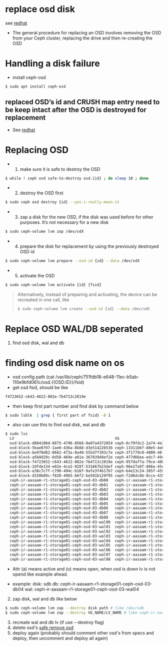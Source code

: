 # replace osd disk 
see [redhat](https://access.redhat.com/documentation/en-us/red_hat_ceph_storage/2/html/administration_guide/changing_an_osd_drive)
- The general procedure for replacing an OSD involves removing the OSD from your Ceph cluster, replacing the drive and then re-creating the OSD
# Handling a disk failure
- install ceph-osd
```bash
$ sudo apt install ceph-osd
```
## **replaced OSD’s id and CRUSH map entry need to be keep intact after the OSD is destroyed for replacement**
- See [redhat](https://access.redhat.com/documentation/en-us/red_hat_ceph_storage/3/html/operations_guide/handling-a-disk-failure)

# Replacing OSD
- 1. make sure it is safe to destroy the OSD
```bash
$ while ! ceph osd safe-to-destroy osd.{id} ; do sleep 10 ; done
```
- 2. destroy the OSD first
```bash
$ sudo ceph osd destroy {id} --yes-i-really-mean-it
```
- 3. zap a disk for the new OSD, if the disk was used before for other purposes. It’s not necessary for a new disk
```bash
$ sudo ceph-volume lvm zap /dev/sdX
```
- 4. prepare the disk for replacement by using the previously destroyed OSD id
```bash
$ sudo ceph-volume lvm prepare --osd-id {id} --data /dev/sdX
```
- 5. activate the OSD
```bash
$ sudo ceph-volume lvm activate {id} {fsid}
```
> Alternatively, instead of preparing and activating, the device can be recreated in one call, like
> ```bash
> $ sudo ceph-volume lvm create --osd-id {id} --data /dev/sdX
> ```



# Replace OSD WAL/DB seperated
1. find osd disk, wal and db
# finding osd disk name on os
- osd config path (cat /var/lib/ceph/751fdb18-e648-11ec-b5ab-110e9bfd061c/osd.{{OSD.ID}}/fsid)
- get osd fsid, should be like
```bash
f4723652-c643-4622-802e-7b4713c2819e
```
- then keep first part number and find disk by command below
```bash
$ sudo lsblk  | grep { first part of fsid} -B 1
```
- also can use this to find osd disk, wal and db
```bash
$ sudo lvs
  LV                                             VG                                            Attr       LSize    Pool Origin Data%  Meta%  Move Log Cpy%Sync Convert
  osd-block-d884106d-8875-4796-8568-8e07a4372054 ceph-0c79fdc2-2a74-4e3e-b90c-6e6810715693     -wi-ao---- <838.36g                                                    
  osd-block-5bae0797-1ae0-436a-8b88-d3e51422653b ceph-13311b6f-80e5-4e84-8b75-1341fc05a769     -wi-ao---- <838.36g                                                    
  osd-block-be970d82-0662-473a-8a40-555d7f393c7e ceph-3f1779c0-4800-46f8-994b-355a10de7800     -wi-ao---- <838.36g                                                    
  osd-block-a5b8d29c-6d58-469e-a01e-367839d4ef2e ceph-477d66ee-edc7-49c2-b053-6617a472849b     -wi-ao---- <838.36g                                                    
  osd-block-f4723652-c643-4622-802e-7b4713c2819e ceph-957daf7a-79ce-4009-b08d-75d99f654cb2     -wi-a----- <838.36g                                                    
  osd-block-2dfde134-e02e-4ce2-928f-531667b23def ceph-96e27a9f-886e-45ef-9a60-7e2cd2adc751     -wi-ao---- <838.36g                                                    
  osd-block-e38c7c7f-c790-494c-b16f-9afe3f4b17b7 ceph-b4e13c24-385f-4599-9cf1-3033da515df0     -wi-ao---- <838.36g                                                    
  osd-block-d150b89c-f820-4965-b6f2-be581b129f95 ceph-f2d6dc6b-8cce-4356-affd-d3875306b04d     -wi-ao---- <838.36g                                                    
  ceph-ir-aasaam-r1-storage01-ceph-osd-03-db00   ceph-ir-aasaam-r1-storage01-ceph-osd-03-ssd00 -wi-ao----   35.00g                                                    
  ceph-ir-aasaam-r1-storage01-ceph-osd-03-db01   ceph-ir-aasaam-r1-storage01-ceph-osd-03-ssd00 -wi-ao----   35.00g                                                    
  ceph-ir-aasaam-r1-storage01-ceph-osd-03-db02   ceph-ir-aasaam-r1-storage01-ceph-osd-03-ssd00 -wi-ao----   35.00g                                                    
  ceph-ir-aasaam-r1-storage01-ceph-osd-03-db03   ceph-ir-aasaam-r1-storage01-ceph-osd-03-ssd00 -wi-ao----   35.00g                                                    
  ceph-ir-aasaam-r1-storage01-ceph-osd-03-db04   ceph-ir-aasaam-r1-storage01-ceph-osd-03-ssd00 -wi-a-----   35.00g                                                    
  ceph-ir-aasaam-r1-storage01-ceph-osd-03-db05   ceph-ir-aasaam-r1-storage01-ceph-osd-03-ssd00 -wi-ao----   35.00g                                                    
  ceph-ir-aasaam-r1-storage01-ceph-osd-03-db06   ceph-ir-aasaam-r1-storage01-ceph-osd-03-ssd00 -wi-ao----   35.00g                                                    
  ceph-ir-aasaam-r1-storage01-ceph-osd-03-db07   ceph-ir-aasaam-r1-storage01-ceph-osd-03-ssd00 -wi-ao----   35.00g                                                    
  ceph-ir-aasaam-r1-storage01-ceph-osd-03-db08   ceph-ir-aasaam-r1-storage01-ceph-osd-03-ssd00 -wi-a-----   35.00g                                                    
  ceph-ir-aasaam-r1-storage01-ceph-osd-03-wal00  ceph-ir-aasaam-r1-storage01-ceph-osd-03-ssd00 -wi-ao----   45.00g                                                    
  ceph-ir-aasaam-r1-storage01-ceph-osd-03-wal01  ceph-ir-aasaam-r1-storage01-ceph-osd-03-ssd00 -wi-ao----   45.00g                                                    
  ceph-ir-aasaam-r1-storage01-ceph-osd-03-wal02  ceph-ir-aasaam-r1-storage01-ceph-osd-03-ssd00 -wi-ao----   45.00g                                                    
  ceph-ir-aasaam-r1-storage01-ceph-osd-03-wal03  ceph-ir-aasaam-r1-storage01-ceph-osd-03-ssd00 -wi-ao----   45.00g                                                    
  ceph-ir-aasaam-r1-storage01-ceph-osd-03-wal04  ceph-ir-aasaam-r1-storage01-ceph-osd-03-ssd00 -wi-a-----   45.00g                                                    
  ceph-ir-aasaam-r1-storage01-ceph-osd-03-wal05  ceph-ir-aasaam-r1-storage01-ceph-osd-03-ssd00 -wi-ao----   45.00g                                                    
  ceph-ir-aasaam-r1-storage01-ceph-osd-03-wal06  ceph-ir-aasaam-r1-storage01-ceph-osd-03-ssd00 -wi-ao----   45.00g                                                    
  ceph-ir-aasaam-r1-storage01-ceph-osd-03-wal07  ceph-ir-aasaam-r1-storage01-ceph-osd-03-ssd00 -wi-ao----   45.00g                                                    
  ceph-ir-aasaam-r1-storage01-ceph-osd-03-wal08  ceph-ir-aasaam-r1-storage01-ceph-osd-03-ssd00 -wi-a-----   45.00g 
```
- Attr (a) means active and (o) means open, when osd is down lv is not opend like example ahead.

- example:
disk: sdb
db: ceph-ir-aasaam-r1-storage01-ceph-osd-03-db04
wal: ceph-ir-aasaam-r1-storage01-ceph-osd-03-wal04

2. zap disk, wal and db like below
```bash
$ sudo ceph-volume lvm zap --destroy disk path # like /dev/sdb
$ sudo ceph-volume lvm zap --destroy VG_NAME/LV_NAME # like ceph-ir-aasaam-r1-storage01-ceph-osd-03-ssd00/ceph-ir-aasaam-r1-storage01-ceph-osd-03-db08 
```
3. recreate wal and db lv (if use --destroy flag)
4. delete osd's [safe remove osd](./osd-safe-remove.md)
5. deploy again (probably should comment other osd's from specs and deploy, then  uncomment and deploy all again)